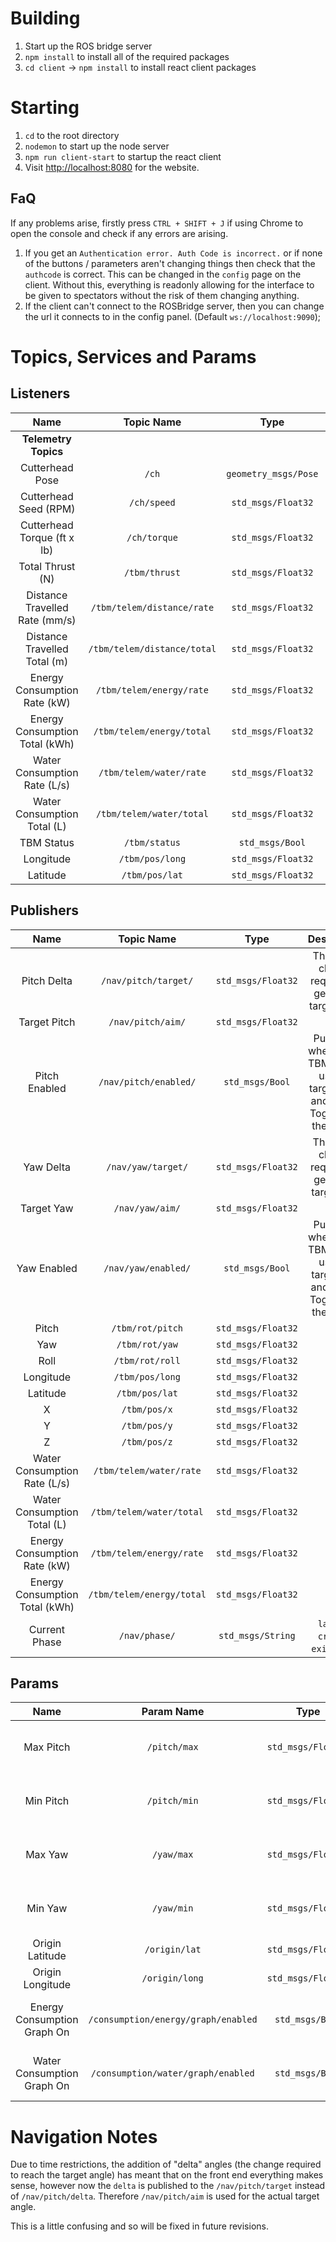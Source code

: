 # Building
1) Start up the ROS bridge server 
2) `npm install` to install all of the required packages
3) `cd client` -> `npm install` to install react client packages
   
# Starting
1) `cd` to the root directory 
2) `nodemon` to start up the node server
3) `npm run client-start` to startup the react client
4) Visit [http://localhost:8080](`http://localhost:8080`) for the website.

## FaQ
If any problems arise, firstly press `CTRL + SHIFT + J` if using Chrome to open the console and check if any errors are arising.

1) If you get an `Authentication error. Auth Code is incorrect.` or if none of the buttons / parameters aren't changing things then check that the `authcode` is correct. This can be changed in the `config` page on the client. Without this, everything is readonly allowing for the interface to be given to spectators without the risk of them changing anything.
2) If the client can't connect to the ROSBridge server, then you can change the url it connects to in the config panel. (Default `ws://localhost:9090`);

# Topics, Services and Params
## Listeners
|              Name              |         Topic Name          |         Type         |         Description          |
| :----------------------------: | :-------------------------: | :------------------: | :--------------------------: |
|      **Telemetry Topics**      |
|        Cutterhead Pose         |            `/ch`            | `geometry_msgs/Pose` |     ID: `cutterheadPose`     |
|     Cutterhead Seed (RPM)      |         `/ch/speed`         |  `std_msgs/Float32`  |    ID: `cutterheadSpeed`     |
|  Cutterhead Torque (ft x lb)   |        `/ch/torque`         |  `std_msgs/Float32`  |    ID: `cutterheadTorque`    |
|        Total Thrust (N)        |        `/tbm/thrust`        |  `std_msgs/Float32`  |      ID: `totalThrust`       |
| Distance Travelled Rate (mm/s) | `/tbm/telem/distance/rate`  |  `std_msgs/Float32`  | ID: `distanceTravelledRate`  |
|  Distance Travelled Total (m)  | `/tbm/telem/distance/total` |  `std_msgs/Float32`  | ID: `distanceTravelledTotal` |
|  Energy Consumption Rate (kW)  |  `/tbm/telem/energy/rate`   |  `std_msgs/Float32`  | ID: `energyConsumptionRate`  |
| Energy Consumption Total (kWh) |  `/tbm/telem/energy/total`  |  `std_msgs/Float32`  | ID: `energyConsumptionTotal` |
|  Water Consumption Rate (L/s)  |   `/tbm/telem/water/rate`   |  `std_msgs/Float32`  |  ID: `waterConsumptionRate`  |
|  Water Consumption Total (L)   |  `/tbm/telem/water/total`   |  `std_msgs/Float32`  | ID: `waterConsumptionTotal`  |
|           TBM Status           |        `/tbm/status`        |   `std_msgs/Bool`    |           ID: `on`           |
|           Longitude            |       `/tbm/pos/long`       |  `std_msgs/Float32`  |                              |
|            Latitude            |       `/tbm/pos/lat`        |  `std_msgs/Float32`  |                              |

## Publishers
|              Name              |        Topic Name         |        Type        |                                       Description                                       |
| :----------------------------: | :-----------------------: | :----------------: | :-------------------------------------------------------------------------------------: |
|          Pitch Delta           |   `/nav/pitch/target/`    | `std_msgs/Float32` |                  The angle change required to get to the target pitch                   |
|          Target Pitch          |     `/nav/pitch/aim/`     | `std_msgs/Float32` |                                                                                         |
|         Pitch Enabled          |   `/nav/pitch/enabled/`   |  `std_msgs/Bool`   | Publishes whether the TBM should use the target pitch and or not. Toggled by the switch |
|           Yaw Delta            |    `/nav/yaw/target/`     | `std_msgs/Float32` |                   The angle change required to get to the target yaw                    |
|           Target Yaw           |      `/nav/yaw/aim/`      | `std_msgs/Float32` |                                                                                         |
|          Yaw Enabled           |    `/nav/yaw/enabled/`    |  `std_msgs/Bool`   |  Publishes whether the TBM should use the target yaw and or not. Toggled by the switch  |
|             Pitch              |     `/tbm/rot/pitch`      | `std_msgs/Float32` |                                                                                         |
|              Yaw               |      `/tbm/rot/yaw`       | `std_msgs/Float32` |                                                                                         |
|              Roll              |      `/tbm/rot/roll`      | `std_msgs/Float32` |                                                                                         |
|           Longitude            |      `/tbm/pos/long`      | `std_msgs/Float32` |                                                                                         |
|            Latitude            |      `/tbm/pos/lat`       | `std_msgs/Float32` |                                                                                         |
|               X                |       `/tbm/pos/x`        | `std_msgs/Float32` |                                                                                         |
|               Y                |       `/tbm/pos/y`        | `std_msgs/Float32` |                                                                                         |
|               Z                |       `/tbm/pos/z`        | `std_msgs/Float32` |                                                                                         |
|  Water Consumption Rate (L/s)  |  `/tbm/telem/water/rate`  | `std_msgs/Float32` |                                                                                         |
|  Water Consumption Total (L)   | `/tbm/telem/water/total`  | `std_msgs/Float32` |                                                                                         |
|  Energy Consumption Rate (kW)  | `/tbm/telem/energy/rate`  | `std_msgs/Float32` |                                                                                         |
| Energy Consumption Total (kWh) | `/tbm/telem/energy/total` | `std_msgs/Float32` |                                                                                         |
|         Current Phase          |       `/nav/phase/`       | `std_msgs/String`  |                        `launch` \| `cruise` \| `exit` \| `stop`                         |

## Params
|            Name             |             Param Name              |        Type        |                Description                |
| :-------------------------: | :---------------------------------: | :----------------: | :---------------------------------------: |
|          Max Pitch          |            `/pitch/max`             | `std_msgs/Float32` | The max target pitch the web site can set |
|          Min Pitch          |            `/pitch/min`             | `std_msgs/Float32` | The min target pitch the web site can set |
|           Max Yaw           |             `/yaw/max`              | `std_msgs/Float32` |  The max target yaw the web site can set  |
|           Min Yaw           |             `/yaw/min`              | `std_msgs/Float32` |  The min target yaw the web site can set  |
|       Origin Latitude       |            `/origin/lat`            | `std_msgs/Float32` |                                           |
|      Origin Longitude       |           `/origin/long`            | `std_msgs/Float32` |                                           |
| Energy Consumption Graph On | `/consumption/energy/graph/enabled` |  `std_msgs/Bool`   | Determines whether points are calculated  |
| Water Consumption Graph On  | `/consumption/water/graph/enabled`  |  `std_msgs/Bool`   | Determines whether points are calculated  |

# Navigation Notes
Due to time restrictions, the addition of "delta" angles (the change required to reach the target angle) has meant that on the front end everything makes sense, however now the `delta` is published to the `/nav/pitch/target` instead of `/nav/pitch/delta`. Therefore `/nav/pitch/aim` is used for the actual target angle.

This is a little confusing and so will be fixed in future revisions.
